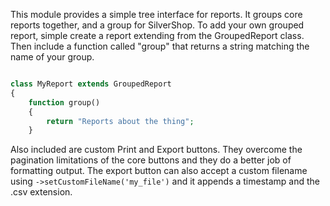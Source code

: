 This module provides a simple tree interface for reports. It groups core reports together, and a group for SilverShop.
To add your own grouped report, simple create a report extending from the GroupedReport class. Then include a function called "group" that returns a string matching the name of your group.

```php

class MyReport extends GroupedReport
{
    function group()
    {
        return "Reports about the thing";
    }
```
Also included are custom Print and Export buttons. They overcome the pagination limitations of the core buttons and they do a better job of formatting output.
The export button can also accept a custom filename using `->setCustomFileName('my_file')` and it appends a timestamp and the .csv extension.